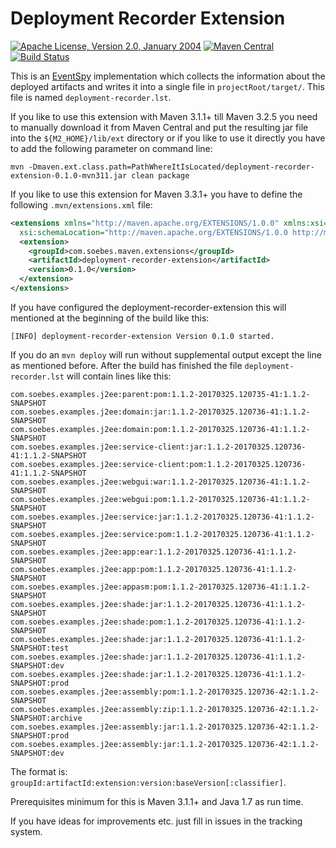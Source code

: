 # Deployment Recorder Extension

[![Apache License, Version 2.0, January 2004](https://img.shields.io/github/license/khmarbaise/deployment-recorder-extension.svg?label=License)](http://www.apache.org/licenses/)
[![Maven Central](https://img.shields.io/maven-central/v/com.soebes.maven.extensions/deployment-recorder-extension.svg?label=Maven%20Central)](http://search.maven.org/#search%7Cga%7C1%7Cg%3A%22com.soebes.maven.extensions%22%20a%3A%22deployment-recorder-extension%22)
[![Build Status](https://travis-ci.org/khmarbaise/deployment-recorder-extension.svg?branch=master)](https://travis-ci.org/khmarbaise/deployment-recorder-extension)

This is an [EventSpy][1] implementation which collects the information about
the deployed artifacts and writes it into a single file in `projectRoot/target/`.
This file is named `deployment-recorder.lst`.

If you like to use this extension with Maven 3.1.1+ till Maven 3.2.5 you need
to manually download it from Maven Central and put the resulting jar
file into the `${M2_HOME}/lib/ext` directory or if you
like to use it directly you have to add the following parameter on command line:

```
mvn -Dmaven.ext.class.path=PathWhereItIsLocated/deployment-recorder-extension-0.1.0-mvn311.jar clean package
```

If you like to use this extension for Maven 3.3.1+ you
have to define the following `.mvn/extensions.xml` file:

``` xml
<extensions xmlns="http://maven.apache.org/EXTENSIONS/1.0.0" xmlns:xsi="http://www.w3.org/2001/XMLSchema-instance"
  xsi:schemaLocation="http://maven.apache.org/EXTENSIONS/1.0.0 http://maven.apache.org/xsd/core-extensions-1.0.0.xsd">
  <extension>
    <groupId>com.soebes.maven.extensions</groupId>
    <artifactId>deployment-recorder-extension</artifactId>
    <version>0.1.0</version>
  </extension>
</extensions>
```

If you have configured the deployment-recorder-extension this will mentioned at the beginning
of the build like this:
```
[INFO] deployment-recorder-extension Version 0.1.0 started.
```

If you do an `mvn deploy` will run without supplemental output except the line
as mentioned before.  After the build has finished the file
`deployment-recorder.lst` will contain lines like this:

```
com.soebes.examples.j2ee:parent:pom:1.1.2-20170325.120735-41:1.1.2-SNAPSHOT
com.soebes.examples.j2ee:domain:jar:1.1.2-20170325.120736-41:1.1.2-SNAPSHOT
com.soebes.examples.j2ee:domain:pom:1.1.2-20170325.120736-41:1.1.2-SNAPSHOT
com.soebes.examples.j2ee:service-client:jar:1.1.2-20170325.120736-41:1.1.2-SNAPSHOT
com.soebes.examples.j2ee:service-client:pom:1.1.2-20170325.120736-41:1.1.2-SNAPSHOT
com.soebes.examples.j2ee:webgui:war:1.1.2-20170325.120736-41:1.1.2-SNAPSHOT
com.soebes.examples.j2ee:webgui:pom:1.1.2-20170325.120736-41:1.1.2-SNAPSHOT
com.soebes.examples.j2ee:service:jar:1.1.2-20170325.120736-41:1.1.2-SNAPSHOT
com.soebes.examples.j2ee:service:pom:1.1.2-20170325.120736-41:1.1.2-SNAPSHOT
com.soebes.examples.j2ee:app:ear:1.1.2-20170325.120736-41:1.1.2-SNAPSHOT
com.soebes.examples.j2ee:app:pom:1.1.2-20170325.120736-41:1.1.2-SNAPSHOT
com.soebes.examples.j2ee:appasm:pom:1.1.2-20170325.120736-41:1.1.2-SNAPSHOT
com.soebes.examples.j2ee:shade:jar:1.1.2-20170325.120736-41:1.1.2-SNAPSHOT
com.soebes.examples.j2ee:shade:pom:1.1.2-20170325.120736-41:1.1.2-SNAPSHOT
com.soebes.examples.j2ee:shade:jar:1.1.2-20170325.120736-41:1.1.2-SNAPSHOT:test
com.soebes.examples.j2ee:shade:jar:1.1.2-20170325.120736-41:1.1.2-SNAPSHOT:dev
com.soebes.examples.j2ee:shade:jar:1.1.2-20170325.120736-41:1.1.2-SNAPSHOT:prod
com.soebes.examples.j2ee:assembly:pom:1.1.2-20170325.120736-42:1.1.2-SNAPSHOT
com.soebes.examples.j2ee:assembly:zip:1.1.2-20170325.120736-42:1.1.2-SNAPSHOT:archive
com.soebes.examples.j2ee:assembly:jar:1.1.2-20170325.120736-42:1.1.2-SNAPSHOT:prod
com.soebes.examples.j2ee:assembly:jar:1.1.2-20170325.120736-42:1.1.2-SNAPSHOT:dev
```
The format is: `groupId:artifactId:extension:version:baseVersion[:classifier]`.


Prerequisites minimum for this is Maven 3.1.1+ and Java 1.7 as run time.

If you have ideas for improvements etc. just fill in issues in the tracking system.

[1]: http://maven.apache.org/ref/3.0.3/maven-core/apidocs/org/apache/maven/eventspy/AbstractEventSpy.html
